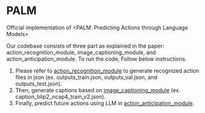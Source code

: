 # PALM
Official implementation of &lt;PALM: Predicting Actions through Language Models>

Our codebase consists of three part as explained in the paper: action_recognition_module, image_captioning_module, and action_anticipation_module.
To run the code, Follow below instructions.

1. Please refer to [action_recognition_module](action_recognition_module/) to generate recognized action files in json (ex. outputs_train.json, outputs_val.json, and outputs_test.json).
2. Then, generate captions based on [image_captioning_module](image_captioning_module/) (ex. caption_blip2_ncap4_train_v2.json).
3. Finally, predict future actions using LLM in [action_anticipation_module](action_anticipation_module/).
